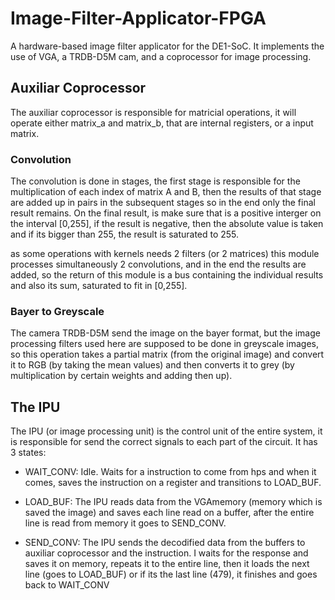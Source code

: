 # Image-Filter-Applicator-FPGA
A hardware-based image filter applicator for the DE1-SoC. It implements the use of VGA, a TRDB-D5M cam, and a coprocessor for image processing.

## Auxiliar Coprocessor
The auxiliar coprocessor is responsible for matricial operations, it will operate either matrix_a and matrix_b, that are internal registers, or a input matrix. 

### Convolution
The convolution is done in stages, the first stage is responsible for the multiplication of each index of matrix A and B, then the results of that stage are added up in pairs in the subsequent stages so in the end only the final result remains. On the final result, is make sure that is a positive interger on the interval [0,255], if the result is negative, then the absolute value is taken and if its bigger than 255, the result is saturated to 255.

as some operations with kernels needs 2 filters (or 2 matrices) this module processes simultaneously 2 convolutions, and in the end the results are added, so the return of this module is a bus containing the individual results and also its sum, saturated to fit in [0,255].

### Bayer to Greyscale
The camera TRDB-D5M send the image on the bayer format, but the image processing filters used here are supposed to be done in greyscale images, so this operation takes a partial matrix (from the original image) and convert it to RGB (by taking the mean values) and then converts it to grey (by multiplication by certain weights and adding then up).

## The IPU
The IPU (or image processing unit) is the control unit of the entire system, it is responsible for send the correct signals to each part of the circuit. It has 3 states:

- WAIT_CONV: Idle. Waits for a instruction to come from hps and when it comes, saves the instruction on a register and transitions to LOAD_BUF. 

- LOAD_BUF: The IPU reads data from the VGAmemory (memory which is saved the image) and saves each line read on a buffer, after the entire line is read from memory it goes to SEND_CONV.

- SEND_CONV: The IPU sends the decodified data from the buffers to auxiliar coprocessor and the instruction. I waits for the response and saves it on memory, repeats it to the entire line, then it loads the next line (goes to LOAD_BUF) or if its the last line (479), it finishes and goes back to WAIT_CONV